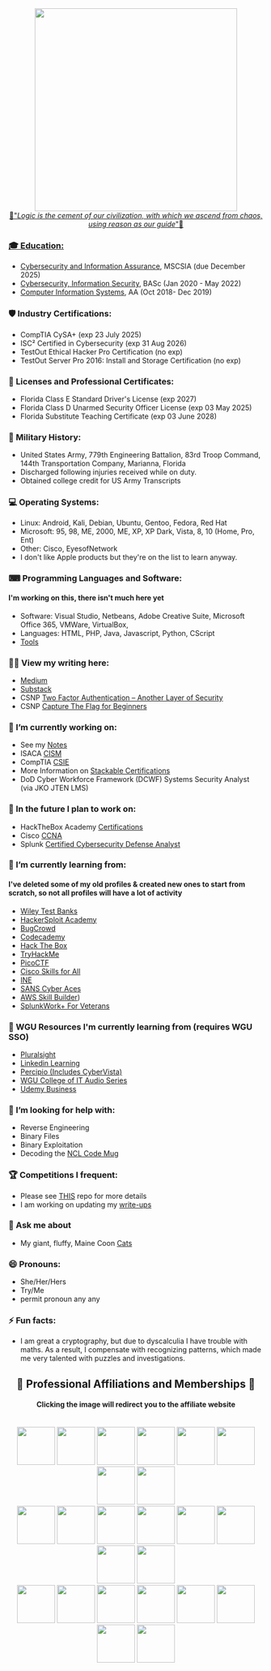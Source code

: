 <div align="center" dir="auto">
<a href="https://www.paramountplus.com/shows/star-trek-strange-new-worlds/?searchReferral=desktop-web&source=google-organic&ftag=PPM-23-10bfh8c"/a><img src="https://github.com/CodebenderCate/CodebenderCate/blob/main/Images/NuSpock.jpg" width="400 height="100"/>
</div>

<div align="center" dir="auto">🖖"<i>Logic is the cement of our civilization, with which we ascend from chaos, using reason as our guide</i>"🖖</div>

### 🎓 Education:
- [Cybersecurity and Information Assurance](https://www.wgu.edu/online-it-degrees/cybersecurity-information-assurance-masters-program.html), MSCSIA (due December 2025)
- [Cybersecurity, Information Security](https://pensacolastate.smartcatalogiq.com/2020-2021/catalog/programs-of-study/baccalaureate-degrees/baccalaureate-degree-programs/bas-cybersecurity/), BASc (Jan 2020 - May 2022)
- [Computer Information Systems](https://pensacolastate.smartcatalogiq.com/2018-2019/catalog/academic-programs/associate-in-arts-program/associate-in-arts-programs-of-study/computer-information-systems-advising-track/), AA (Oct 2018- Dec 2019)

### 🛡️ Industry Certifications:
- CompTIA CySA+ (exp 23 July 2025)
- ISC² Certified in Cybersecurity (exp 31 Aug 2026)
- TestOut Ethical Hacker Pro Certification (no exp)
- TestOut Server Pro 2016: Install and Storage Certification (no exp)

### 💼 Licenses and Professional Certificates:
- Florida Class E Standard Driver's License (exp 2027)
- Florida Class D Unarmed Security Officer License (exp 03 May 2025)
- Florida Substitute Teaching Certificate (exp 03 June 2028)

### 💂 Military History:
- United States Army, 779th Engineering Battalion, 83rd Troop Command, 144th Transportation Company, Marianna, Florida
- Discharged following injuries received while on duty.
- Obtained college credit for US Army Transcripts

### 💻 Operating Systems:
- Linux: Android, Kali, Debian, Ubuntu, Gentoo, Fedora, Red Hat
- Microsoft: 95, 98, ME, 2000, ME, XP, XP Dark, Vista, 8, 10 (Home, Pro, Ent)
- Other: Cisco, EyesofNetwork
- I don't like Apple products but they're on the list to learn anyway.

### ⌨ Programming Languages and Software:
#### I'm working on this, there isn't much here yet

- Software: Visual Studio, Netbeans, Adobe Creative Suite, Microsoft Office 365, VMWare, VirtualBox,
- Languages: HTML, PHP, Java, Javascript, Python, CScript
- [Tools](https://github.com/CodebenderCate/Hacking-Tools)

### ✍🏼 View my writing here:
- [Medium](https://codebendercate.medium.com/)
- [Substack](https://codebendercate.substack.com/)
- CSNP [Two Factor Authentication – Another Layer of Security](https://www.csnp.org/post/two-factor-authentication-another-layer-of-security)
- CSNP [Capture The Flag for Beginners](https://www.csnp.org/post/capture-the-flag-for-beginners)

### 🔭 I’m currently working on:
- See my [Notes](https://github.com/CodebenderCate/Notes)
- ISACA [CISM](https://www.isaca.org/credentialing/cism?utm_source=google&utm_medium=cpc&utm_campaign=cism-evergreen&utm_term=cert_cism_na_conv_google_cpc_branded_ext&utm_content=null_null&gad_source=1&gclid=CjwKCAiA-ty8BhA_EiwAkyoa33i1_QYELz7rs4cqKSPa1hugyCBUBJTOWJw4hNswtFJd8LA2Koe_txoCzJMQAvD_BwE#1)
- CompTIA [CSIE](https://www.credly.com/org/comptia/badge/comptia-secure-infrastructure-expert-csie-stackable)
- More Information on [Stackable Certifications](https://www.comptia.org/certifications/which-certification/stackable-certifications)
- DoD Cyber Workforce Framework (DCWF) Systems Security Analyst (via JKO JTEN LMS)

### 🔮 In the future I plan to work on:
- HackTheBox Academy [Certifications](https://academy.hackthebox.com/preview/certifications)
- Cisco [CCNA](https://www.netacad.com/courses/networking)
- Splunk [Certified Cybersecurity Defense Analyst](https://www.splunk.com/en_us/training/certification-track/splunk-certified-cybersecurity-defense-analyst.html)

### 🌱 I’m currently learning from:
#### I've deleted some of my old profiles & created new ones to start from scratch, so not all profiles will have a lot of activity
- [Wiley Test Banks](https://study.learning.wiley.com/)
- [HackerSploit Academy](https://hackersploit-academy.thinkific.com/collections)
- [BugCrowd](https://bugcrowd.com/Codebender_Cate)
- [Codecademy](https://www.codecademy.com/profiles/Codebender_Cate)
- [Hack The Box](https://app.hackthebox.com/users/597984)
- [TryHackMe](https://tryhackme.com/p/CodebenderCate)
- [PicoCTF](https://play.picoctf.org/users/Codebender_Cate)
- [Cisco Skills for All](https://skillsforall.com/)
- [INE](https://my.ine.com/)
- [SANS Cyber Aces](https://www.sans.org/cyberaces/)
- [AWS Skill Builder](https://explore.skillbuilder.aws/learn))
- [SplunkWork+ For Veterans](https://workplus.splunk.com/veterans)

### 🦉 WGU Resources I'm currently learning from (requires WGU SSO)
- [Pluralsight](https://lrps.wgu.edu/provision/114583870)
- [Linkedin Learning](https://lrps.wgu.edu/provision/250414478)
- [Percipio (Includes CyberVista)](https://lrps.wgu.edu/provision/277319445)
- [WGU College of IT Audio Series](https://www.wgu.edu/online-it-degrees/it-audio-series.html)
- [Udemy Business](https://wgu.udemy.com/)

### 🤔 I’m looking for help with:
- Reverse Engineering
- Binary Files
- Binary Exploitation
- Decoding the [NCL Code Mug](https://github.com/CodebenderCate/codebendercate/blob/main/Images/NCL%20Code%20Mug.jpg)

### 🏆 Competitions I frequent:
- Please see [THIS](https://github.com/CodebenderCate/Cybersecurity-Information/blob/main/Collegiate%20Cyber%20Competitions.md) repo for more details
- I am working on updating my [write-ups](https://github.com/CodebenderCate/Write-Ups)

### 💬 Ask me about
- My giant, fluffy, Maine Coon [Cats](https://www.instagram.com/shadow.and.kira/)

### 😄 Pronouns:
- She/Her/Hers
- Try/Me
- permit pronoun any any

### ⚡ Fun facts:
- I am great a cryptography, but due to dyscalculia I have trouble with maths. As a result, I compensate with recognizing patterns, which made me very talented with puzzles and investigations.

## <div align="center" dir="auto"> 🤝 Professional Affiliations and Memberships 🤝</div>
#### <div align="center" dir="auto"> Clicking the image will redirect you to the affiliate website</div><br>
<div align="center" dir="auto">
<a href="https://www.securityhonorsociety.org/student-applicants-page.html"><img src="https://github.com/CodebenderCate/codebendercate/blob/main/Images/OSS.png" width="75" height="75"/></a>
<a href="https://www.nsls.org/"><img src="https://github.com/CodebenderCate/CodebenderCate/blob/main/Images/nsls.png" width="75" height="75"/></a>
<a href="https://www.wgu.edu/online-it-degrees/cyber-club.html"><img src="https://github.com/CodebenderCate/CodebenderCate/blob/main/Images/wgucyber.png" width="75" height="75"/></a>
<a href="https://www.wgu.edu/online-it-degrees/women-in-tech.html"><img src="https://github.com/CodebenderCate/CodebenderCate/blob/main/Images/wit_wgu.png" width="75" height="75"/></a>
<a href="https://www.pensacolastate.edu/academics/robinson-honors-program/"><img src="https://github.com/CodebenderCate/CodebenderCate/blob/main/Images/RHP.png" width="75" height="75"/></a>
<a href="https://nationalcyberleague.org/competition"><img src="https://github.com/CodebenderCate/CodebenderCate/blob/main/Images/NCL.png" width="75" height="75"/></a>
<a href="https://connect.comptia.org/membership"><img src="https://github.com/CodebenderCate/CodebenderCate/blob/main/Images/Comptia.png" width="75" height="75"/></a>
<a href="https://www.wicysmilitary.org/"><img src="https://github.com/CodebenderCate/CodebenderCate/blob/main/Images/WiCyS.png" width="75" height="75"/></a><br>
<a href="https://womenscyberjutsu.org/"><img src="https://github.com/CodebenderCate/CodebenderCate/blob/main/Images/WCJ.png" width="75" height="75"/></a>
<a href="https://www.playcyber.com/league"><img src="https://github.com/CodebenderCate/codebendercate/blob/main/Images/PCGL.png" width="75" height="75"/></a>
<a href="https://pensacola.afceachapters.org/welcome-afcea-blue-angels-pensacola-chapter"><img src="https://github.com/CodebenderCate/CodebenderCate/blob/main/Images/AFCEABA.png" width="75" height="75"/></a>
<a href="https://itgulfcoast.org/"><img src="https://github.com/CodebenderCate/codebendercate/blob/main/Images/ITGC.png" width="75" height="75"/></a>
<a href="https://engage.isaca.org/tallahasseechapter/sheleadstech"><img src="https://github.com/CodebenderCate/CodebenderCate/blob/main/Images/slt.png" width="75" height="75"/></a>
<a href="https://engage.isaca.org/tallahasseechapter/home"><img src="https://github.com/CodebenderCate/CodebenderCate/blob/main/Images/isaca.png" width="75" height="75"/></a>
<a href="https://www.issa.org/membership/"><img src="https://github.com/CodebenderCate/CodebenderCate/blob/main/Images/issa.png" width="75" height="75"/></a>
<a href="https://www.cyberstudents.org"><img src="https://github.com/CodebenderCate/CodebenderCate/blob/main/Images/ncw.png" width="75" height="75"/></a><br>
<a href="https://iacr.org/"><img src="https://github.com/CodebenderCate/CodebenderCate/blob/main/Images/iacr.png" width="75" height="75"/></a>
<a href="https://swe.org/"><img src="https://github.com/CodebenderCate/CodebenderCate/blob/main/Images/swe.png" width="75" height="75"/></a>
<a href="https://www.ndia.org/"><img src="https://github.com/CodebenderCate/CodebenderCate/blob/main/Images/ndia.png" width="75" height="75"/></a>
<a href="https://www.womenindefense.net/"><img src="https://github.com/CodebenderCate/CodebenderCate/blob/main/Images/wid.png" width="75" height="75"/></a>
<a href="https://www.ntsa.org/"><img src="https://github.com/CodebenderCate/CodebenderCate/blob/main/Images/ntsa.png" width="75" height="75"/></a>
<a href="https://www.emergingtechnologiesinstitute.org/"><img src="https://github.com/CodebenderCate/CodebenderCate/blob/main/Images/eti.png" width="75" height="75"/></a>
<a href="https://www.dc850.org/"><img src="https://github.com/CodebenderCate/CodebenderCate/blob/main/Images/DC850.png" width="75" height="75"/></a>
<a href="https://www.bsidespensacola.org/"><img src="https://github.com/CodebenderCate/CodebenderCate/blob/main/Images/BSPC.png" width="75" height="75"/></a> 

</div>
